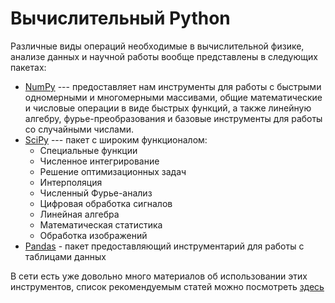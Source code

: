 # Вычислительный Python

Различные виды операций необходимые в вычислительной физике, анализе данных и научной работы вообще представлены в следующих пакетах:

* [NumPy](https://www.numpy.org/devdocs/user/index.html) --- предоставляет нам инструменты для работы с быстрыми одномерными и многомерными массивами, общие математические и числовые операции в виде быстрых функций, а также линейную алгебру, фурье-преобразования и базовые инструменты для работы со случайными числами.
* [SciPy](https://www.scipy.org/) --- пакет с широким функционалом:
  * Специальные функции
  * Численное интегрирование
  * Решение оптимизационных задач
  * Интерполяция
  * Численный Фурье-анализ
  * Цифровая обработка сигналов
  * Линейная алгебра
  * Математическая статистика
  * Обработка изображений
* [Pandas](https://pandas.pydata.org/) - пакет предоставляющий инструментарий для работы с таблицами данных

В сети есть уже довольно много материалов об использовании этих инструментов, список рекомендуемым статей можно посмотреть [здесь](../links.md)
